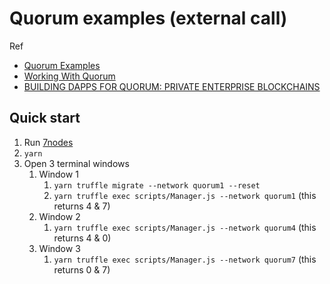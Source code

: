 # Quorum examples (external call)

Ref
- [Quorum Examples](https://github.com/jpmorganchase/quorum-examples)
- [Working With Quorum](https://www.trufflesuite.com/docs/truffle/getting-started/working-with-quorum)
- [BUILDING DAPPS FOR QUORUM: PRIVATE ENTERPRISE BLOCKCHAINS](https://www.trufflesuite.com/tutorials/building-dapps-for-quorum-private-enterprise-blockchains)

## Quick start
1. Run [7nodes](https://github.com/jpmorganchase/quorum-examples/tree/4a5cf1448fd22004dd315c5632ab095448746c96/examples/7nodes)
1. `yarn`
1. Open 3 terminal windows
    1. Window 1
        1. `yarn truffle migrate --network quorum1 --reset`
        1. `yarn truffle exec scripts/Manager.js --network quorum1` (this returns 4 & 7)
    1. Window 2
        1. `yarn truffle exec scripts/Manager.js --network quorum4` (this returns 4 & 0)
    1. Window 3
        1. `yarn truffle exec scripts/Manager.js --network quorum7` (this returns 0 & 7)

